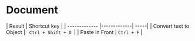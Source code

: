 Document
========
| Result | Shortcut key | 
| ------------- |-------------| -----|
| Convert text to Object | <code> Ctrl + Shift + O </code>|
| Paste in Front |  <code>Ctrl + F</code> |
